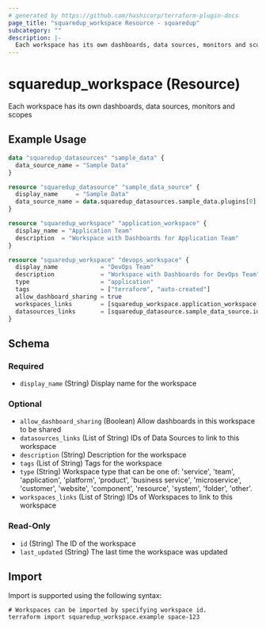```yaml
---
# generated by https://github.com/hashicorp/terraform-plugin-docs
page_title: "squaredup_workspace Resource - squaredup"
subcategory: ""
description: |-
  Each workspace has its own dashboards, data sources, monitors and scopes
---
```


# squaredup_workspace (Resource)

Each workspace has its own dashboards, data sources, monitors and scopes

## Example Usage

```terraform
data "squaredup_datasources" "sample_data" {
  data_source_name = "Sample Data"
}

resource "squaredup_datasource" "sample_data_source" {
  display_name     = "Sample Data"
  data_source_name = data.squaredup_datasources.sample_data.plugins[0].display_name
}

resource "squaredup_workspace" "application_workspace" {
  display_name = "Application Team"
  description  = "Workspace with Dashboards for Application Team"
}

resource "squaredup_workspace" "devops_workspace" {
  display_name            = "DevOps Team"
  description             = "Workspace with Dashboards for DevOps Team"
  type                    = "application"
  tags                    = ["terraform", "auto-created"]
  allow_dashboard_sharing = true
  workspaces_links        = [squaredup_workspace.application_workspace.id]
  datasources_links       = [squaredup_datasource.sample_data_source.id]
}
```

<!-- schema generated by tfplugindocs -->
## Schema

### Required

- `display_name` (String) Display name for the workspace

### Optional

- `allow_dashboard_sharing` (Boolean) Allow dashboards in this workspace to be shared
- `datasources_links` (List of String) IDs of Data Sources to link to this workspace
- `description` (String) Description for the workspace
- `tags` (List of String) Tags for the workspace
- `type` (String) Workspace type that can be one of: 'service', 'team', 'application', 'platform', 'product', 'business service', 'microservice', 'customer', 'website', 'component', 'resource', 'system', 'folder', 'other'.
- `workspaces_links` (List of String) IDs of Workspaces to link to this workspace

### Read-Only

- `id` (String) The ID of the workspace
- `last_updated` (String) The last time the workspace was updated

## Import

Import is supported using the following syntax:

```shell
# Workspaces can be imported by specifying workspace id.
terraform import squaredup_workspace.example space-123
```
